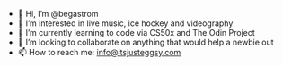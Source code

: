 - 👋 Hi, I’m @begastrom
- 👀 I’m interested in live music, ice hockey and videography
- 🌱 I’m currently learning to code via CS50x and The Odin Project
- 💞️ I’m looking to collaborate on anything that would help a newbie out
- 📫 How to reach me: info@itsjusteggsy.com

<!---
begastrom/begastrom is a ✨ special ✨ repository because its `README.md` (this file) appears on your GitHub profile.
You can click the Preview link to take a look at your changes.
--->
